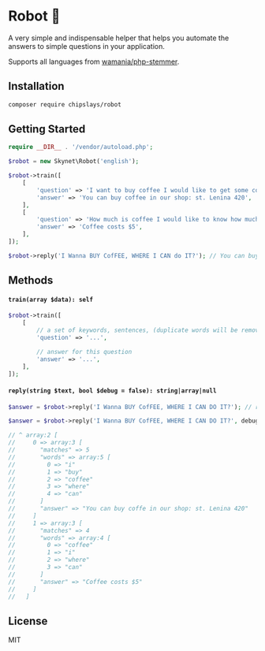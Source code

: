 # Robot 🦾

A very simple and indispensable helper that helps you automate the answers to simple questions in your application.

Supports all languages from [wamania/php-stemmer](https://github.com/wamania/php-stemmer#languages).

## Installation

```bash
composer require chipslays/robot
```

## Getting Started

```php
require __DIR__ . '/vendor/autoload.php';

$robot = new Skynet\Robot('english');

$robot->train([
    [
        'question' => 'I want to buy coffee I would like to get some coffee. where can i buy your coffee where could I buy coffee. could i buy some coffee how to buy coffee? How to get coffee? to buy coffee get some coffee',
        'answer' => 'You can buy coffee in our shop: st. Lenina 420',
    ],
    [
        'question' => 'How much is coffee I would like to know how much coffee costs. hear how much coffee costs where to see the price of coffee find out the price of coffee How can I find out the price of coffee? Where are your prices for coffee?',
        'answer' => 'Coffee costs $5',
    ],
]);

$robot->reply('I Wanna BUY CofFEE, WHERE I CAN do IT?'); // You can buy coffee in our shop: st. Lenina 420
```

## Methods

#### `train(array $data): self`

```php
$robot->train([
    [
        // a set of keywords, sentences, (duplicate words will be removed)
        'question' => '...',

        // answer for this question
        'answer' => '...',
    ],
]);
```

#### `reply(string $text, bool $debug = false): string|array|null`

```php
$answer = $robot->reply('I Wanna BUY CofFEE, WHERE I CAN DO IT?'); // returns string

$answer = $robot->reply('I Wanna BUY CofFEE, WHERE I CAN DO IT?', debug: true); // returns array with details

// ^ array:2 [
//     0 => array:3 [
//       "matches" => 5
//       "words" => array:5 [
//         0 => "i"
//         1 => "buy"
//         2 => "coffee"
//         3 => "where"
//         4 => "can"
//       ]
//       "answer" => "You can buy coffe in our shop: st. Lenina 420"
//     ]
//     1 => array:3 [
//       "matches" => 4
//       "words" => array:4 [
//         0 => "coffee"
//         1 => "i"
//         2 => "where"
//         3 => "can"
//       ]
//       "answer" => "Coffee costs $5"
//     ]
//   ]
```

## License

MIT
